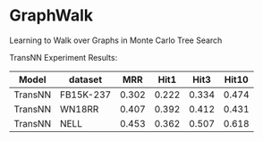 # GraphWalk

Learning to Walk over Graphs in Monte Carlo Tree Search

TransNN Experiment Results:

|Model| dataset | MRR |Hit1 | Hit3|Hit10|
|-----|---------|-----|-----|-----|-----|		
|TransNN|FB15K-237|0.302|0.222|0.334|0.474|
|TransNN|WN18RR   |0.407|0.392|0.412|0.431|
|TransNN|NELL     |0.453|0.362|0.507|0.618|



